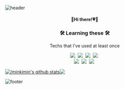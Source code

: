 ![header](https://capsule-render.vercel.app/api?type=waving&color=0:81BEF7,100:2ECCFA&height=150&section=header&text=🐟🐠&fontSize=30&fontColor=585858&fontAlign=85&animation=twinkling)
<h4 align="center">🐰Hi there!💗🥕</h4>

<h3 align="center">🛠 Learning these  🛠</h3>
<p align="center"> Techs that I've used at least once </p>
<p align="center">
  <img src="https://img.shields.io/badge/Java-007396?style=flat-square&logo=Java&logoColor=white"/></a>&nbsp 
  <img src="https://img.shields.io/badge/Javascript-ffb13b?style=flat-square&logo=javascript&logoColor=white"/></a>&nbsp 
  <img src="https://img.shields.io/badge/css-1572B6?style=flat-square&logo=css3&logoColor=white"/></a>&nbsp 
  <img src="https://img.shields.io/badge/HTML5-E34F26?style=flat-square&logo=HTML5&logoColor=white"/></a>&nbsp 

  <br>
  <img src="https://img.shields.io/badge/Oracle-F80000?style=flat-square&logo=Oracle&logoColor=white"/></a>&nbsp 
    <img src="https://img.shields.io/badge/Mysql-E6B91E?style=flat-square&logo=MySql&logoColor=white"/></a>&nbsp 
  <img src="https://img.shields.io/badge/aws-333664?style=flat-square&logo=amazon-aws&logoColor=white"/></a>&nbsp 
  
</p>


<a href="https://github.com/minkimin/github-readme-stats"><img align="center" src="https://github-readme-stats.vercel.app/api?username=/minkimin&show_icons=true&include_all_commits=true&theme=default&hide_border=true" alt="/minkimin's github stats" ></a><a href="https://github.com/minkimin/minkimin"><img align="center" src="https://github-readme-stats.vercel.app/api/top-langs/?username=/minkimin&layout=compact&theme=default&&hide_border=true" ></a> 

![footer](https://capsule-render.vercel.app/api?type=waving&color=0:81BEF7,100:2ECCFA&height=80&section=footer)





